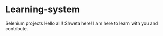# Learning-system
Selenium projects
Hello all!! Shweta here! I am here to learn with you and contribute.
